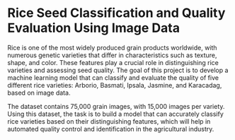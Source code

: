 # Rice Seed Classification and Quality Evaluation Using Image Data

Rice is one of the most widely produced grain products worldwide, with numerous genetic varieties that differ in characteristics such as texture, shape, and color. These features play a crucial role in distinguishing rice varieties and assessing seed quality. The goal of this project is to develop a machine learning model that can classify and evaluate the quality of five different rice varieties: Arborio, Basmati, Ipsala, Jasmine, and Karacadag, based on image data.

The dataset contains 75,000 grain images, with 15,000 images per variety. Using this dataset, the task is to build a model that can accurately classify rice varieties based on their distinguishing features, which will help in automated quality control and identification in the agricultural industry.
